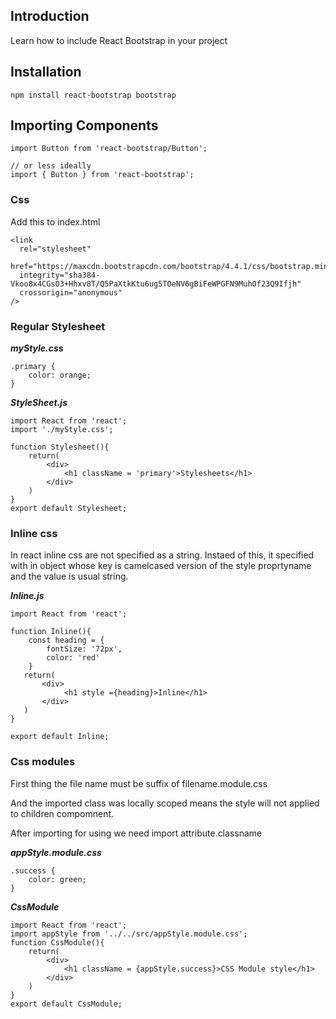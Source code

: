 ## Introduction
Learn how to include React Bootstrap in your project


## Installation
```
npm install react-bootstrap bootstrap
```
## Importing Components
```
import Button from 'react-bootstrap/Button';

// or less ideally
import { Button } from 'react-bootstrap';
```

### Css

Add this to index.html

```
<link
  rel="stylesheet"
  href="https://maxcdn.bootstrapcdn.com/bootstrap/4.4.1/css/bootstrap.min.css"
  integrity="sha384-Vkoo8x4CGsO3+Hhxv8T/Q5PaXtkKtu6ug5TOeNV6gBiFeWPGFN9MuhOf23Q9Ifjh"
  crossorigin="anonymous"
/>
```

### Regular Stylesheet

***myStyle.css***
```
.primary {
    color: orange;
}
```

***StyleSheet.js***
```
import React from 'react';
import './myStyle.css';

function Stylesheet(){
    return(
        <div>
            <h1 className = 'primary'>Stylesheets</h1>
        </div>
    )
}
export default Stylesheet;
```


### Inline css

In react inline css are not specified as a string. Instaed of this, it specified with in object whose key is camelcased version of the style proprtyname and the value is usual string.

***Inline.js***
```
import React from 'react';

function Inline(){
    const heading = {
        fontSize: '72px',
        color: 'red'
    }
   return(
       <div>
            <h1 style ={heading}>Inline</h1>
       </div>
   )
}

export default Inline; 
```


### Css modules

First thing the file name must be suffix of filename.module.css

And the imported class was locally scoped means the style will not applied to children compomnent.

After importing for using we need import attribute.classname

***appStyle.module.css***
```
.success {
    color: green;
}
```
***CssModule***
```
import React from 'react';
import appStyle from '../../src/appStyle.module.css';
function CssModule(){
    return(
        <div>
            <h1 className = {appStyle.success}>CSS Module style</h1>
        </div>
    )
}
export default CssModule;
```

